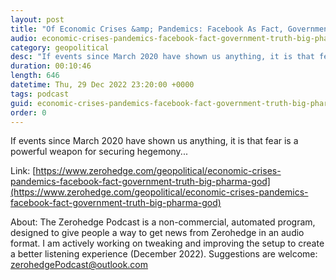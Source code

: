 ```yaml
---
layout: post
title: "Of Economic Crises &amp; Pandemics: Facebook As Fact, Government As Truth, Big Pharma As God"
audio: economic-crises-pandemics-facebook-fact-government-truth-big-pharma-god-1
category: geopolitical
desc: "If events since March 2020 have shown us anything, it is that fear is a powerful weapon for securing hegemony..."
duration: 00:10:46
length: 646
datetime: Thu, 29 Dec 2022 23:20:00 +0000
tags: podcast
guid: economic-crises-pandemics-facebook-fact-government-truth-big-pharma-god-0
order: 0
---
```

If events since March 2020 have shown us anything, it is that fear is a powerful weapon for securing hegemony...

Link: [https://www.zerohedge.com/geopolitical/economic-crises-pandemics-facebook-fact-government-truth-big-pharma-god](https://www.zerohedge.com/geopolitical/economic-crises-pandemics-facebook-fact-government-truth-big-pharma-god)

About: The Zerohedge Podcast is a non-commercial, automated program, designed to give people a way to get news from Zerohedge in an audio format.  I am actively working on tweaking and improving the setup to create a better listening experience (December 2022).  Suggestions are welcome: [zerohedgePodcast@outlook.com](mailto:zerohedgePodcast@outlook.com)